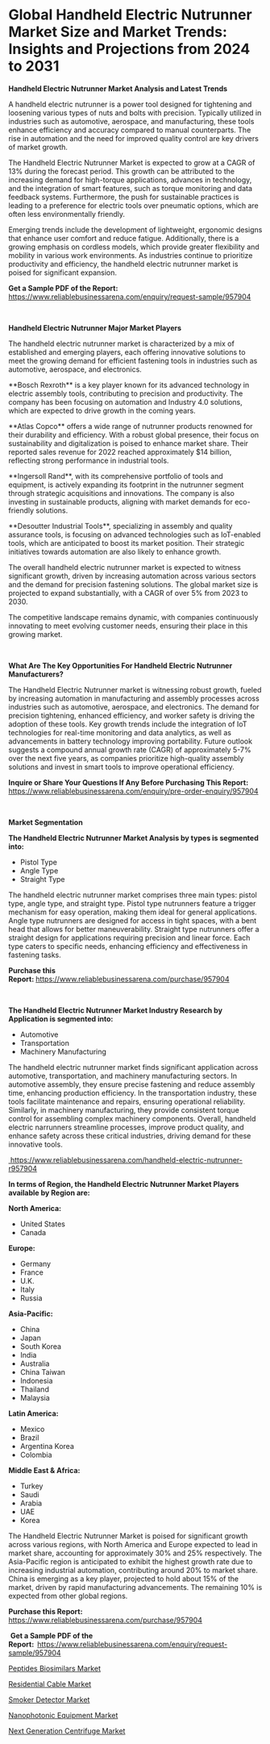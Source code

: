 <p><h1>Global Handheld Electric Nutrunner Market Size and Market Trends: Insights and Projections from 2024 to 2031</h1></p><p><strong>Handheld Electric Nutrunner Market Analysis and Latest Trends</strong></p>
<p><p>A handheld electric nutrunner is a power tool designed for tightening and loosening various types of nuts and bolts with precision. Typically utilized in industries such as automotive, aerospace, and manufacturing, these tools enhance efficiency and accuracy compared to manual counterparts. The rise in automation and the need for improved quality control are key drivers of market growth.</p><p>The Handheld Electric Nutrunner Market is expected to grow at a CAGR of 13% during the forecast period. This growth can be attributed to the increasing demand for high-torque applications, advances in technology, and the integration of smart features, such as torque monitoring and data feedback systems. Furthermore, the push for sustainable practices is leading to a preference for electric tools over pneumatic options, which are often less environmentally friendly. </p><p>Emerging trends include the development of lightweight, ergonomic designs that enhance user comfort and reduce fatigue. Additionally, there is a growing emphasis on cordless models, which provide greater flexibility and mobility in various work environments. As industries continue to prioritize productivity and efficiency, the handheld electric nutrunner market is poised for significant expansion.</p></p>
<p><strong>Get a Sample PDF of the Report:&nbsp;</strong> <a href="https://www.reliablebusinessarena.com/enquiry/request-sample/957904?utm_campaign=1599&utm_medium=2&utm_source=Github&utm_content=ia&utm_term=18102024&utm_id=handheld-electric-nutrunner">https://www.reliablebusinessarena.com/enquiry/request-sample/957904</a></p>
<p>&nbsp;</p>
<p><strong>Handheld Electric Nutrunner Major Market Players</strong></p>
<p><p>The handheld electric nutrunner market is characterized by a mix of established and emerging players, each offering innovative solutions to meet the growing demand for efficient fastening tools in industries such as automotive, aerospace, and electronics.</p><p>**Bosch Rexroth** is a key player known for its advanced technology in electric assembly tools, contributing to precision and productivity. The company has been focusing on automation and Industry 4.0 solutions, which are expected to drive growth in the coming years. </p><p>**Atlas Copco** offers a wide range of nutrunner products renowned for their durability and efficiency. With a robust global presence, their focus on sustainability and digitalization is poised to enhance market share. Their reported sales revenue for 2022 reached approximately $14 billion, reflecting strong performance in industrial tools.</p><p>**Ingersoll Rand**, with its comprehensive portfolio of tools and equipment, is actively expanding its footprint in the nutrunner segment through strategic acquisitions and innovations. The company is also investing in sustainable products, aligning with market demands for eco-friendly solutions. </p><p>**Desoutter Industrial Tools**, specializing in assembly and quality assurance tools, is focusing on advanced technologies such as IoT-enabled tools, which are anticipated to boost its market position. Their strategic initiatives towards automation are also likely to enhance growth.</p><p>The overall handheld electric nutrunner market is expected to witness significant growth, driven by increasing automation across various sectors and the demand for precision fastening solutions. The global market size is projected to expand substantially, with a CAGR of over 5% from 2023 to 2030.</p><p>The competitive landscape remains dynamic, with companies continuously innovating to meet evolving customer needs, ensuring their place in this growing market.</p></p>
<p>&nbsp;</p>
<p><strong>What Are The Key Opportunities For Handheld Electric Nutrunner Manufacturers?</strong></p>
<p><p>The Handheld Electric Nutrunner market is witnessing robust growth, fueled by increasing automation in manufacturing and assembly processes across industries such as automotive, aerospace, and electronics. The demand for precision tightening, enhanced efficiency, and worker safety is driving the adoption of these tools. Key growth trends include the integration of IoT technologies for real-time monitoring and data analytics, as well as advancements in battery technology improving portability. Future outlook suggests a compound annual growth rate (CAGR) of approximately 5-7% over the next five years, as companies prioritize high-quality assembly solutions and invest in smart tools to improve operational efficiency.</p></p>
<p><strong>Inquire or Share Your Questions If Any Before Purchasing This Report:</strong> <a href="https://www.reliablebusinessarena.com/enquiry/pre-order-enquiry/957904?utm_campaign=1599&utm_medium=2&utm_source=Github&utm_content=ia&utm_term=18102024&utm_id=handheld-electric-nutrunner">https://www.reliablebusinessarena.com/enquiry/pre-order-enquiry/957904</a></p>
<p>&nbsp;</p>
<p><strong>Market Segmentation</strong></p>
<p><strong>The Handheld Electric Nutrunner Market Analysis by types is segmented into:</strong></p>
<p><ul><li>Pistol Type</li><li>Angle Type</li><li>Straight Type</li></ul></p>
<p><p>The handheld electric nutrunner market comprises three main types: pistol type, angle type, and straight type. Pistol type nutrunners feature a trigger mechanism for easy operation, making them ideal for general applications. Angle type nutrunners are designed for access in tight spaces, with a bent head that allows for better maneuverability. Straight type nutrunners offer a straight design for applications requiring precision and linear force. Each type caters to specific needs, enhancing efficiency and effectiveness in fastening tasks.</p></p>
<p><strong>Purchase this Report:&nbsp;</strong><a href="https://www.reliablebusinessarena.com/purchase/957904?utm_campaign=1599&utm_medium=2&utm_source=Github&utm_content=ia&utm_term=18102024&utm_id=handheld-electric-nutrunner">https://www.reliablebusinessarena.com/purchase/957904</a></p>
<p>&nbsp;</p>
<p><strong>The Handheld Electric Nutrunner Market Industry Research by Application is segmented into:</strong></p>
<p><ul><li>Automotive</li><li>Transportation</li><li>Machinery Manufacturing</li></ul></p>
<p><p>The handheld electric nutrunner market finds significant application across automotive, transportation, and machinery manufacturing sectors. In automotive assembly, they ensure precise fastening and reduce assembly time, enhancing production efficiency. In the transportation industry, these tools facilitate maintenance and repairs, ensuring operational reliability. Similarly, in machinery manufacturing, they provide consistent torque control for assembling complex machinery components. Overall, handheld electric narrunners streamline processes, improve product quality, and enhance safety across these critical industries, driving demand for these innovative tools.</p></p>
<p><a href="https://www.reliablebusinessarena.com/handheld-electric-nutrunner-r957904?utm_campaign=1599&utm_medium=2&utm_source=Github&utm_content=ia&utm_term=18102024&utm_id=handheld-electric-nutrunner">&nbsp;https://www.reliablebusinessarena.com/handheld-electric-nutrunner-r957904</a></p>
<p><strong>In terms of Region, the Handheld Electric Nutrunner Market Players available by Region are:</strong></p>
<p>
    <p> <strong> North America: </strong>
        <ul>
            <li>United States</li>
            <li>Canada</li>
        </ul>
        </p> 
    <p> <strong> Europe: </strong>
        <ul>
            <li>Germany</li>
            <li>France</li>
            <li>U.K.</li>
            <li>Italy</li>
            <li>Russia</li>
        </ul>
        </p> 
    <p> <strong> Asia-Pacific: </strong>
        <ul>
            <li>China</li>
            <li>Japan</li>
            <li>South Korea</li>
            <li>India</li>
            <li>Australia</li>
            <li>China Taiwan</li>
            <li>Indonesia</li>
            <li>Thailand</li>
            <li>Malaysia</li>
        </ul>
        </p> 
    <p> <strong> Latin America: </strong>
        <ul>
            <li>Mexico</li>
            <li>Brazil</li>
            <li>Argentina Korea</li>
            <li>Colombia</li>
        </ul>
        </p> 
    <p> <strong> Middle East & Africa: </strong>
        <ul>
            <li>Turkey</li>
            <li>Saudi</li>
            <li>Arabia</li>
            <li>UAE</li>
            <li>Korea</li>
        </ul>
    </p>
    </p>
<p><p>The Handheld Electric Nutrunner Market is poised for significant growth across various regions, with North America and Europe expected to lead in market share, accounting for approximately 30% and 25% respectively. The Asia-Pacific region is anticipated to exhibit the highest growth rate due to increasing industrial automation, contributing around 20% to market share. China is emerging as a key player, projected to hold about 15% of the market, driven by rapid manufacturing advancements. The remaining 10% is expected from other global regions.</p></p>
<p><strong>Purchase this Report: </strong><a href="https://www.reliablebusinessarena.com/purchase/957904?utm_campaign=1599&utm_medium=2&utm_source=Github&utm_content=ia&utm_term=18102024&utm_id=handheld-electric-nutrunner">https://www.reliablebusinessarena.com/purchase/957904</a></p>
<p>&nbsp;<strong>Get a Sample PDF of the Report:&nbsp;&nbsp;</strong><a href="https://www.reliablebusinessarena.com/enquiry/request-sample/957904?utm_campaign=1599&utm_medium=2&utm_source=Github&utm_content=ia&utm_term=18102024&utm_id=handheld-electric-nutrunner">https://www.reliablebusinessarena.com/enquiry/request-sample/957904</a></p>
<p><strong></strong></p>
<p><p><a href="https://github.com/JosephineMcguire65/Market-Research-Report-List-1/blob/main/peptides-biosimilars-market.md?utm_campaign=1599&utm_medium=2&utm_source=Github&utm_content=ia&utm_term=18102024&utm_id=handheld-electric-nutrunner">Peptides Biosimilars Market</a></p><p><a href="https://www.linkedin.com/pulse/residential-cable-market-refracting-trends-consumer-behaviors-4jb1c?utm_campaign=1599&utm_medium=2&utm_source=Github&utm_content=ia&utm_term=18102024&utm_id=handheld-electric-nutrunner">Residential Cable Market</a></p><p><a href="https://www.linkedin.com/pulse/smoker-detector-market-growth-outlook-from-2024-2031-projecting-l5apf?utm_campaign=1599&utm_medium=2&utm_source=Github&utm_content=ia&utm_term=18102024&utm_id=handheld-electric-nutrunner">Smoker Detector Market</a></p><p><a href="https://www.linkedin.com/pulse/global-nanophotonic-equipment-market-analysis-trends-forecasts-q2vpf?utm_campaign=1599&utm_medium=2&utm_source=Github&utm_content=ia&utm_term=18102024&utm_id=handheld-electric-nutrunner">Nanophotonic Equipment Market</a></p><p><a href="https://www.linkedin.com/pulse/analyzing-global-next-generation-centrifuge-market-growth-prospects-1qj2f?utm_campaign=1599&utm_medium=2&utm_source=Github&utm_content=ia&utm_term=18102024&utm_id=handheld-electric-nutrunner">Next Generation Centrifuge Market</a></p></p>